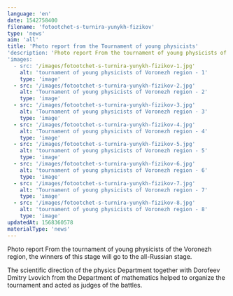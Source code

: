 ```yaml
---
language: 'en'
date: 1542758400
filename: 'fotootchet-s-turnira-yunykh-fizikov'
type: 'news'
aim: 'all'
title: 'Photo report from the Tournament of young physicists'
'description: 'Photo report From the tournament of young physicists of the Voronezh region.'
'images:
  - src: '/images/fotootchet-s-turnira-yunykh-fizikov-1.jpg'
    alt: 'tournament of young physicists of Voronezh region - 1'
    type: 'image'
  - src: '/images/fotootchet-s-turnira-yunykh-fizikov-2.jpg'
    alt: 'Tournament of young physicists of Voronezh region - 2'
    type: 'image'
  - src: '/images/fotootchet-s-turnira-yunykh-fizikov-3.jpg'
    alt: 'Tournament of young physicists of Voronezh region - 3'
    type: 'image'
  - src: '/images/fotootchet-s-turnira-yunykh-fizikov-4.jpg'
    alt: 'Tournament of young physicists of Voronezh region - 4'
    type: 'image'
  - src: '/images/fotootchet-s-turnira-yunykh-fizikov-5.jpg'
    alt: 'tournament of young physicists of Voronezh region - 5'
    type: 'image'
  - src: '/images/fotootchet-s-turnira-yunykh-fizikov-6.jpg'
    alt: 'tournament of young physicists of Voronezh region - 6'
    type: 'image'
  - src: '/images/fotootchet-s-turnira-yunykh-fizikov-7.jpg'
    alt: 'Tournament of young physicists of Voronezh region - 7'
    type: 'image'
  - src: '/images/fotootchet-s-turnira-yunykh-fizikov-8.jpg'
    alt: 'tournament of young physicists of Voronezh region - 8'
    type: 'image'
updatedAt: 1568360578
materialType: 'news'
---
```

Photo report From the tournament of young physicists of the Voronezh region, the winners of this stage will go to the all-Russian stage.

The scientific direction of the physics Department together with Dorofeev Dmitry Lvovich from the Department of mathematics helped to organize the tournament and acted as judges of the battles.
